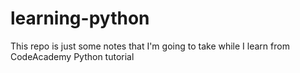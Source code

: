 learning-python
===============

This repo is just some notes that I'm going to take while I learn from CodeAcademy Python tutorial
